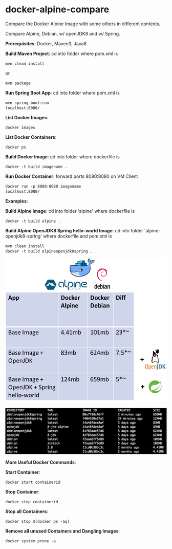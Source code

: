 # docker-alpine-compare
Compare the Docker Alpine Image with some others in different contexts. 

Compare Alpine, Debian, w/ openJDK8 and w/ Spring.

**Prerequisites**: Docker, Maven3, Java8

**Build Maven Project**:
cd into folder where pom.xml is
```
mvn clean install 
```
or
```
mvn package
```

**Run Spring Boot App**:
cd into folder where pom.xml is
```
mvn spring-boot:run
localhost:8080/
```

**List Docker Images**:
```
docker images
```

**List Docker Containers**:
```
docker ps
```

**Build Docker Image**:
cd into folder where dockerfile is
```
docker -t build imagename .
```

**Run Docker Container**:
forward ports 8080:8080 on VM Client
```
docker run -p 8080:8080 imagename
localhost:8080/
```

**Examples**: 

**Build Alpine Image**:
cd into folder 'alpine' where dockerfile is
```
docker -t build alpine .
```

**Build Alpine OpenJDK8 Spring hello-world Image**:
cd into folder 'alpine-openjdk8-spring' where dockerfile and pom.xml is
```
mvn clean install 
docker -t build alpineopenjdk8spring .
```


![image comparison table](/images/image-compare-table.png)



![image comparison terminal](/images/image-compare-terminal.png)



**More Useful Docker Commands**:

**Start Container**:
```
docker start containerid
```

**Stop Container**:
```
docker stop containerid
```

**Stop all Containers**:
```
docker stop $(docker ps -aq)
```

**Remove all unused Containers and Dangling Images**:
```
docker system prune -a
```








